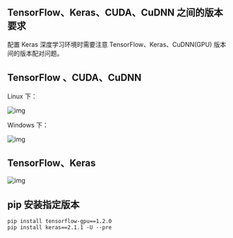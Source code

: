 ## TensorFlow、Keras、CUDA、CuDNN 之间的版本要求

配置 Keras 深度学习环境时需要注意 TensorFlow、Keras、CuDNN(GPU) 版本间的版本配对问题。

## TensorFlow 、CUDA、CuDNN

Linux 下：

![img](https://wiki.imalan.cn/archives/assets/433f6aeda4398110888dbcab19498332.png)

Windows 下：

![img](https://wiki.imalan.cn/archives/assets/bab87b8653d5d4aa59bb35b12c35b234.png)

## TensorFlow、Keras

![img](https://wiki.imalan.cn/archives/assets/6fe5763c4ac9fb870ea5d1b5dc5c1cb1.png)

## pip 安装指定版本

```
pip install tensorflow-gpu==1.2.0
pip install keras==2.1.1 -U --pre
```